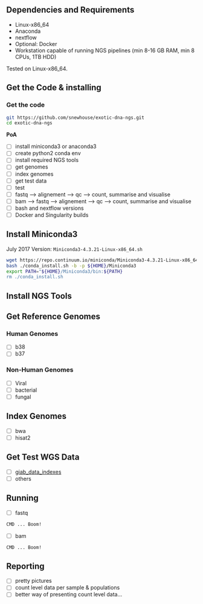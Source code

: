 ## Dependencies and Requirements

- Linux-x86_64
- Anaconda
- nextflow
- Optional: Docker 
- Workstation capable of running NGS pipelines (min 8-16 GB RAM, min 8 CPUs, 1TB HDD)

Tested on Linux-x86_64.

## Get the Code & installing

### Get the code

```bash
git https://github.com/snewhouse/exotic-dna-ngs.git
cd exotic-dna-ngs
```

**PoA**

- [ ] install miniconda3 or anaconda3
- [ ] create python2 conda env
- [ ] install required NGS tools
- [ ] get genomes
- [ ] index genomes 
- [ ] get test data
- [ ] test
- [ ] fastq --> alignement --> qc --> count, summarise and visualise  
- [ ] bam --> fastq --> alignement --> qc --> count, summarise and visualise 
- [ ] bash and nextflow versions
- [ ] Docker and Singularity builds

## Install Miniconda3

July 2017 Version: `Miniconda3-4.3.21-Linux-x86_64.sh` 

```bash
wget https://repo.continuum.io/miniconda/Miniconda3-4.3.21-Linux-x86_64.sh -O ./conda_install.sh && \
bash ./conda_install.sh -b -p ${HOME}/Miniconda3
export PATH="${HOME}/Miniconda3/bin:${PATH}
rm ./conda_install.sh
```

## Install NGS Tools

## Get Reference Genomes

### Human Genomes

- [ ] b38
- [ ] b37

### Non-Human Genomes

- [ ] Viral
- [ ] bacterial
- [ ] fungal

## Index Genomes

- [ ] bwa
- [ ] hisat2

## Get Test WGS Data

- [ ] [giab_data_indexes](https://github.com/genome-in-a-bottle/giab_data_indexes)
- [ ] others

## Running

- [ ] fastq

```bash
CMD ... Boom!
```

- [ ] bam

```bash
CMD ... Boom!
```

## Reporting

- [ ] pretty pictures
- [ ] count level data per sample & populations
- [ ] better way of presenting count level data...